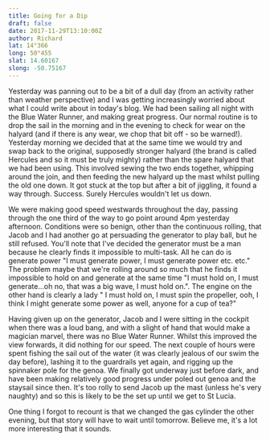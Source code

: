 ```yaml
---
title: Going for a Dip
draft: false
date: 2017-11-29T13:10:00Z
author: Richard
lat: 14°366
long: 50°455
slat: 14.60167
slong: -50.75167
---
```

Yesterday was panning out to be a bit of a dull day (from an activity rather than weather perspective) and I was getting increasingly 
worried about what I could write about in today's blog. We had been sailing all night with the Blue Water Runner, and making great 
progress. Our normal routine is to drop the sail in the morning and in the evening to check for wear on the halyard (and if there is any 
wear, we chop that bit off - so be warned!). Yesterday morning we decided that at the same time we would try and swap back to the 
original, supposedly stronger halyard (the brand is called Hercules and so it must be truly mighty) rather than the spare halyard that we had 
been using. This involved sewing the two ends together, whipping around the join, and then feeding the new halyard up the mast whilst 
pulling the old one down. It got stuck at the top but after a bit of jiggling, it found a way through. Success. Surely Hercules wouldn't let us 
down.

We were making good speed westwards throughout the day, passing through the one third of the way to go point around 4pm yesterday 
afternoon. Conditions were so benign, other than the continuous rolling, that Jacob and I had another go at persuading the generator to 
play ball, but he still refused. You'll note that I've decided the generator must be a man because he clearly finds it impossible to multi-task. 
All he can do is generate power "I must generate power, I must generate power etc. etc." The problem maybe that we're rolling around so 
much that he finds it impossible to hold on and generate at the same time "I must hold on, I must generate...oh no, that was a big wave, I 
must hold on.". The engine on the other hand is clearly a lady " I must hold on, I must spin the propeller, ooh, I think I might generate 
some power as well, anyone for a cup of tea?" 

Having given up on the generator, Jacob and I were sitting in the cockpit when there was a loud bang, and with a slight of hand that 
would make a magician marvel, there was no Blue Water Runner. Whilst this improved the view forwards, it did nothing for our speed. 
The next couple of hours were spent fishing the sail out of the water (it was clearly jealous of our swim the day before), lashing it to the 
guardrails yet again, and rigging up the spinnaker pole for the genoa. We finally got underway just before dark, and have been making 
relatively good progress under poled out genoa and the staysail since then. It's too rolly to send Jacob up the mast (unless he's very 
naughty) and so this is likely to be the set up until we get to St Lucia.

One thing I forgot to recount is that we changed the gas cylinder the other evening, but that story will have to wait until tomorrow. Believe 
me, it's a lot more interesting that it sounds.
